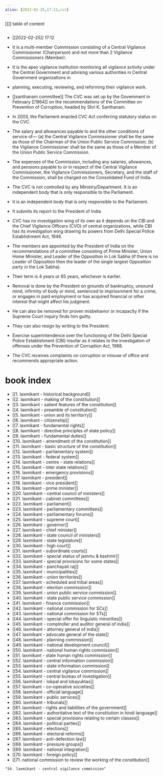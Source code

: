 ```yaml
---
alias: [2022-02-25,17:12,cvc]
---
```

[[]]
table of content
```toc
```
- [[2022-02-25]] 17:12
- It is a multi-member Commission consisting of a Central Vigilance Commissioner (Chairperson) and not more than 2 Vigilance Commissioners (Member).
- It is the apex vigilance institution monitoring all vigilance activity under the Central Government and advising various authorities in Central Government organizations in
- planning, executing, reviewing, and reforming their vigilance work.
- [[santhanam committee]] The CVC was set up by the Govemment in February [[1964]] on the recommendations of the Committee on Prevention of Corruption, headed by Shri K. Santhanam.
- In 2003, the Parliament enacted CVC Act conferring statutory status on the CVC.
- The salary and allowances payable to and the other conditions of service of— (a) the Central Vigilance Commissioner shall be the same as those of the Chairman of the Union Public Service Commission; (b) the Vigilance Commissioner shall be the same as those of a Member of the Union Public Service Commission.
- The expenses of the Commission, including any salaries, allowances, and pensions payable to or in respect of the Central Vigilance Commissioner, the Vigilance Commissioners, Secretary, and the staff of the Commission, shall be charged on the Consolidated Fund of India.
- The CVC is not controlled by any Ministry/Department. It is an independent body that is only responsible to the Parliament.
- It is an independent body that is only responsible to the Parliament.
- It submits its report to the President of India
- CVC has no investigation wing of its own as it depends on the CBI and the Chief Vigilance Officers (CVO) of central organizations, while CBI has its investigation wing drawing its powers from Delhi Special Police Establishment Act, 1946.

- The members are appointed by the President of India on the recommendations of a committee consisting of Prime Minister, Union Home Minister, and Leader of the Opposition in Lok Sabha (if there is no Leader of Opposition then the leader of the single largest Opposition party in the Lok Sabha).
- Their term is 4 years or 65 years, whichever is earlier.
- Removal is done by the President on grounds of bankruptcy, unsound mind, infirmity of body or mind, sentenced to imprisonment for a crime, or engages in paid employment or has acquired financial or other interest that might affect his judgment.
- He can also be removed for proven misbehavior or incapacity if the Supreme Court inquiry finds him guilty.
- They can also resign by writing to the President.
- Exercise superintendence over the functioning of the Delhi Special Police Establishment (CBI) insofar as it relates to the investigation of offenses under the Prevention of Corruption Act, 1988.
- The CVC receives complaints on corruption or misuse of office and recommends appropriate action.
# book index
- [[1. laxmikant - historical background]]
- [[2. laxmikant - making of the constitution]]
- [[3. laxmikant - salient features of the constitution]]
- [[4. laxmikant - preamble of constitution]]
- [[5. laxmikant - union and its territorry]]
- [[6. laxmikant - citizenship]]
- [[7. laxmikant - fundamental rights]]
- [[8. laxmikant - directive principles of state policy]]
- [[9. laxmikant - fundamental duties]]
- [[10. laxmikant - amendment of the constitution]]
- [[11. laxmikant - basic structure of the constitution]]
- [[12. laxmikant - parliamentary system]]
- [[13. laxmikant - federal system]]
- [[14. laxmikant - centre - state relations]]
- [[15. laxmikant - inter state relations]]
- [[16. laxmikant - emergency provisions]]
- [[17. laxmikant - president]]
- [[18. laxmikant - vice president]]
- [[19. laxmikant - prime minister]]
- [[20. laxmikant - central council of ministers]]
- [[21. laxmikant - cabinet committees]]
- [[22. laxmikant - parliament]]
- [[23. laxmikant - parliamentary committees]]
- [[24. laxmikant - parliamentary forums]]
- [[25. laxmikant - supreme court]]
- [[26. laxmikant - governor]]
- [[27. laxmikant - chief minister]]
- [[28. laxmikant - state council of ministers]]
- [[29. laxmikant - state legislature]]
- [[30. laxmikant - high court]]
- [[31. laxmikant - subordinate courts]]
- [[32. laxmikant - special status of jammu & kashmir]]
- [[33. laxmikant - special provisions for some states]]
- [[34. laxmikant - panchayati raj]]
- [[35. laxmikant - municipalities]]
- [[36. laxmikant - union territories]]
- [[37. laxmikant - scheduled and tribal areas]]
- [[38. laxmikant - election commission]]
- [[39. laxmikant - union public service commission]]
- [[40. laxmikant - state public service commission]]
- [[41. laxmikant - finance commission]]
- [[42. laxmikant - national commission for SCs]]
- [[43. laxmikant - national commission for STs]]
- [[44. laxmikant - special offer for linguistic minorities]]
- [[45. laxmikant - comptroller and auditor general of india]]
- [[46. laxmikant - attorney general of india]]
- [[47. laxmikant - advocate general of the state]]
- [[48. laxmikant - planning commission]]
- [[49. laxmikant - national development council]]
- [[50. laxmikant - national human rights commission]]
- [[51. laxmikant - state human rights commission]]
- [[52. laxmikant - central information commission]]
- [[53. laxmikant - state information commission]]
- [[54. laxmikant - central vigilance commission]]
- [[55. laxmikant - central bureau of investigation]]
- [[56. laxmikant - lokpal and lokayuktas]]
- [[57. laxmikant - co-operative societies]]
- [[58. laxmikant - official language]]
- [[59. laxmikant - public services]]
- [[60. laxmikant - tribunals]]
- [[61. laxmikant - rights and liabilities of the government]]
- [[62. laxmikant - authoritative text of the constitution in hindi language]]
- [[63. laxmikant - special provisions relating to certain classes]]
- [[64. laxmikant - political parties]]
- [[65. laxmikant - elections]]
- [[66. laxmikant - electoral reforms]]
- [[67. laxmikant - anti-defection law]]
- [[68. laxmikant - pressure groups]]
- [[69. laxmikant - national integration]]
- [[70. laxmikant - foreign policy]]
- [[71. national commission to review the working of the constitution]]
```query
"54. laxmikant - central vigilance commission"
```